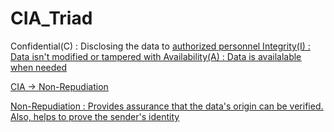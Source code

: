 # CIA_Triad

Confidential(C)
 : Disclosing the data to <u>authorized<u> personnel
Integrity(I)
 : Data isn't <u>modified or tampered<u> with
Availability(A)
 : Data is <u>availalable<u> when needed

CIA -> Non-Repudiation

Non-Repudiation
 : Provides assurance that the data's origin can be verified. Also, helps to prove the sender's identity